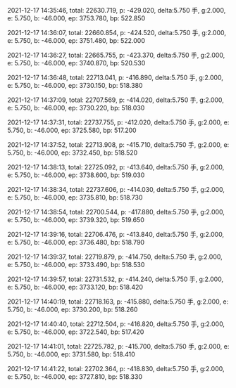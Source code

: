 2021-12-17 14:35:46, total: 22630.719, p: -429.020, delta:5.750 手, g:2.000, e: 5.750, b: -46.000, ep: 3753.780, bp: 522.850

2021-12-17 14:36:07, total: 22660.854, p: -424.520, delta:5.750 手, g:2.000, e: 5.750, b: -46.000, ep: 3751.480, bp: 522.000

2021-12-17 14:36:27, total: 22665.755, p: -423.370, delta:5.750 手, g:2.000, e: 5.750, b: -46.000, ep: 3740.870, bp: 520.530

2021-12-17 14:36:48, total: 22713.041, p: -416.890, delta:5.750 手, g:2.000, e: 5.750, b: -46.000, ep: 3730.150, bp: 518.380

2021-12-17 14:37:09, total: 22707.569, p: -414.020, delta:5.750 手, g:2.000, e: 5.750, b: -46.000, ep: 3730.220, bp: 518.030

2021-12-17 14:37:31, total: 22737.755, p: -412.020, delta:5.750 手, g:2.000, e: 5.750, b: -46.000, ep: 3725.580, bp: 517.200

2021-12-17 14:37:52, total: 22713.908, p: -415.710, delta:5.750 手, g:2.000, e: 5.750, b: -46.000, ep: 3732.450, bp: 518.520

2021-12-17 14:38:13, total: 22725.092, p: -413.640, delta:5.750 手, g:2.000, e: 5.750, b: -46.000, ep: 3738.600, bp: 519.030

2021-12-17 14:38:34, total: 22737.606, p: -414.030, delta:5.750 手, g:2.000, e: 5.750, b: -46.000, ep: 3735.810, bp: 518.730

2021-12-17 14:38:54, total: 22700.544, p: -417.880, delta:5.750 手, g:2.000, e: 5.750, b: -46.000, ep: 3739.320, bp: 519.650

2021-12-17 14:39:16, total: 22706.476, p: -413.840, delta:5.750 手, g:2.000, e: 5.750, b: -46.000, ep: 3736.480, bp: 518.790

2021-12-17 14:39:37, total: 22719.879, p: -414.750, delta:5.750 手, g:2.000, e: 5.750, b: -46.000, ep: 3733.490, bp: 518.530

2021-12-17 14:39:57, total: 22731.532, p: -414.240, delta:5.750 手, g:2.000, e: 5.750, b: -46.000, ep: 3733.120, bp: 518.420

2021-12-17 14:40:19, total: 22718.163, p: -415.880, delta:5.750 手, g:2.000, e: 5.750, b: -46.000, ep: 3730.200, bp: 518.260

2021-12-17 14:40:40, total: 22712.504, p: -416.820, delta:5.750 手, g:2.000, e: 5.750, b: -46.000, ep: 3722.540, bp: 517.420

2021-12-17 14:41:01, total: 22725.782, p: -415.700, delta:5.750 手, g:2.000, e: 5.750, b: -46.000, ep: 3731.580, bp: 518.410

2021-12-17 14:41:22, total: 22702.364, p: -418.830, delta:5.750 手, g:2.000, e: 5.750, b: -46.000, ep: 3727.810, bp: 518.330